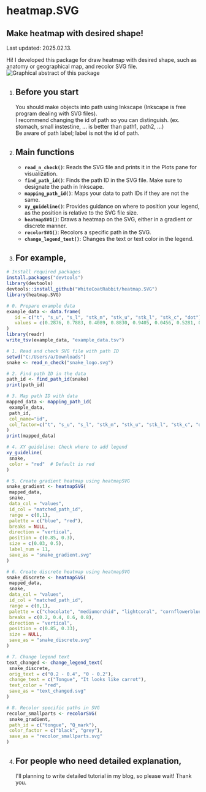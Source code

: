 # heatmap.SVG

Make heatmap with desired shape!
---------------------------------
Last updated: 2025.02.13.

Hi! I developed this package for draw heatmap with desired shape, such as anatomy or geographical map, and recolor SVG file.
![Graphical abstract of this package](https://github.com/WhiteCoatRabbit/heatmap.SVG/blob/master/inst/extdata/heatmapSVG_graphical_abstract.png)

1) Before you start
   ----------------------------------
    You should make objects into path using Inkscape (Inkscape is free program dealing with SVG files).      
    I recommend changing the id of path so you can distinguish. (ex. stomach, small instestine, ... is better than path1, path2, ...)        
    Be aware of path label; label is not the id of path.        

2) Main functions
   ----------------------------------
   - **`read_n_check()`**: Reads the SVG file and prints it in the Plots pane for visualization.
   - **`find_path_id()`**: Finds the path ID in the SVG file. Make sure to designate the path in Inkscape.
   - **`mapping_path_id()`**: Maps your data to path IDs if they are not the same.
   - **`xy_guideline()`**: Provides guidance on where to position your legend, as the position is relative to the SVG file size.
   - **`heatmapSVG()`**: Draws a heatmap on the SVG, either in a gradient or discrete manner.
   - **`recolorSVG()`**: Recolors a specific path in the SVG.
   - **`change_legend_text()`**: Changes the text or text color in the legend.


3) For example,
   ----------------------------------

 ```r
# Install required packages
install.packages("devtools")
library(devtools)
devtools::install_github("WhiteCoatRabbit/heatmap.SVG")
library(heatmap.SVG)

# 0. Prepare example data
example_data <- data.frame(
    id = c("t", "s_u", "s_l", "stk_m", "stk_u", "stk_l", "stk_c", "dot"), 
    values = c(0.2876, 0.7883, 0.4089, 0.8830, 0.9405, 0.0456, 0.5281, 0.8924)
)
library(readr)
write_tsv(example_data, "example_data.tsv")

# 1. Read and check SVG file with path ID
setwd("C:/Users/a/Downloads")
snake <- read_n_check("snake_logo.svg")

# 2. Find path ID in the data
path_id <- find_path_id(snake)
print(path_id)

# 3. Map path ID with data
mapped_data <- mapping_path_id(
  example_data,
  path_id,
  col_name="id",
  col_factor=c("t", "s_u", "s_l", "stk_m", "stk_u", "stk_l", "stk_c", "dot")
)
print(mapped_data)

# 4. XY guideline: Check where to add legend
xy_guideline(
  snake, 
  color = "red"  # Default is red
)

# 5. Create gradient heatmap using heatmapSVG
snake_gradient <- heatmapSVG(
  mapped_data,
  snake,
  data_col = "values",
  id_col = "matched_path_id",
  range = c(0,1),
  palette = c("blue", "red"),
  breaks = NULL,
  direction = "vertical",
  position = c(0.85, 0.3),
  size = c(0.03, 0.5),
  label_num = 11,
  save_as = "snake_gradient.svg"
)

# 6. Create discrete heatmap using heatmapSVG
snake_discrete <- heatmapSVG(
  mapped_data,
  snake,
  data_col = "values",
  id_col = "matched_path_id",
  range = c(0,1),
  palette = c("chocolate", "mediumorchid", "lightcoral", "cornflowerblue", "yellowgreen"),
  breaks = c(0.2, 0.4, 0.6, 0.8),
  direction = "vertical",
  position = c(0.85, 0.33),
  size = NULL,
  save_as = "snake_discrete.svg"
)

# 7. Change legend text
text_changed <- change_legend_text(
  snake_discrete,
  orig_text = c("0.2 - 0.4", "0 - 0.2"),
  change_text = c("Tongue", "It looks like carrot"),
  text_color = "red",
  save_as = "text_changed.svg"
)

# 8. Recolor specific paths in SVG
recolor_smallparts <- recolorSVG(
  snake_gradient,
  path_id = c("tongue", "Q_mark"), 
  color_factor = c("black", "grey"),
  save_as = "recolor_smallparts.svg"
)
```
4) For people who need detailed explanation,
   ----------------------------------
   I'll planning to write detailed tutorial in my blog, so please wait! Thank you.

